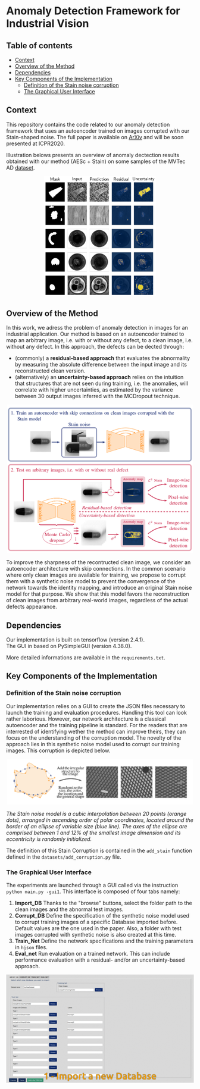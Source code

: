 # Anomaly Detection Framework for Industrial Vision

## Table of contents
- [Context](#Context)
- [Overview of the Method](#Overview-of-the-Method)
- [Dependencies](#Dependencies)
- [Key Components of the Implementation](#Key-Components-of-the-Implementation)
  - [Definition of the Stain noise corruption](#Definition-of-the-Stain-noise-corruption)
  - [The Graphical User Interface](#The-Graphical-User-Interface)
  
## Context 

This repository contains the code related to our anomaly detection framework that uses an autoencoder trained on images corrupted with our Stain-shaped noise. The full paper is available on [ArXiv](https://arxiv.org/abs/2008.12977) and will be soon presented at ICPR2020. 

Illustration belows presents an overview of anomaly dectection results obtained with our method (AESc + Stain) on some samples of the MVTec AD [dataset](https://www.mvtec.com/company/research/datasets/mvtec-ad/). 

<p align="center">
  <img width="300" src="https://github.com/anncollin/AnomalyDetection-Keras/blob/master/ReadmeImgs/resultOverview.png"> <br>
</p> 

## Overview of the Method

In this work, we adress the problem of anomaly detection in images for an industrial application. Our method is based on an autoencoder trained to map an
arbitrary image, i.e. with or without any defect, to a clean image, i.e. without any defect. In this approach, the defects can be dected through: 
- (commonly) a **residual-based approach** that evaluates the abnormality by measuring the absolute difference between the input image and its reconstructed clean version.
- (alternatively) an **uncertainty-based approach** relies on the intuition that structures that are not seen during training, i.e. the anomalies, will correlate with higher uncertainties, as estimated by the variance between 30 output images inferred with the MCDropout technique.

<p align="center">
  <img width="500" src="https://github.com/anncollin/AnomalyDetection-Keras/blob/master/ReadmeImgs/Method.png"> <br>
</p> 

To improve the sharpness of the recontructed clean image, we consider an autoencoder architecture with skip connections. In the common scenario where only clean images are available for training, we propose to corrupt them with a synthetic noise model to prevent the convergence of the network towards the identity mapping, and introduce an original Stain noise model for that purpose. We show that this model favors the reconstruction of clean images from arbitrary real-world images, regardless of the actual defects appearance.

## Dependencies

Our implementation is built on tensorflow (version 2.4.1). <br>
The GUI in based on PySimpleGUI (version 4.38.0). 

More detailed informations are available in the `requirements.txt`.

## Key Components of the Implementation 

### Definition of the Stain noise corruption

Our implementation relies on a GUI to create the JSON files necessary to launch the training and evaluation procedures. Handling this tool can look rather laborious. However, our network architecture is a classical autoencoder and the training pipeline is standard. For the readers that are interrested of identifying wether the method can improve theirs, they can focus on the understanding of the corruption model. The novelty of the approach lies in this synthetic noise model used to corrupt our training images. This corruption is depicted below. 

<p align="center">
  <img width="500" src="https://github.com/anncollin/AnomalyDetection-Keras/blob/master/ReadmeImgs/StainNoiseModel.png"> <br>
</p> 

*The Stain noise model is a cubic interpolation between 20 points (orange dots), arranged in ascending order of polar coordinates, located around the border of an ellipse of variable size (blue line). The axes of the ellipse are comprised between 1 and 12% of the smallest image dimension and its eccentricity is randomly initialized.*

The definition of this Stain Corruption is contained in the `add_stain` function defined in the `datasets/add_corruption.py` file.

### The Graphical User Interface 

The experiments are launched through a GUI called via the instruction `python main.py -gui1`. This interface is composed of four tabs namely:
1. **Import_DB** Thanks to the "browse" buttons, select the folder path to the clean images and the abnormal test images. 
2. **Corrupt_DB** Define the specification of the synthetic noise model used to corrupt training images of a specific Database imported before. Default values are the one used in the paper. Also, a folder with test images corrupted with synthetic noise is also created at this time. 
3. **Train_Net** Define the network specifications and the training parameters in `hjson` files. 
4. **Eval_net** Run evaluation on a trained network. This can include performance evaluation with a residual- and/or an uncertainty-based approach.

<p align="center">
  <img width="700" src="https://github.com/anncollin/AnomalyDetection-Keras/blob/master/ReadmeImgs/GUI.gif"> <br>
</p> 

